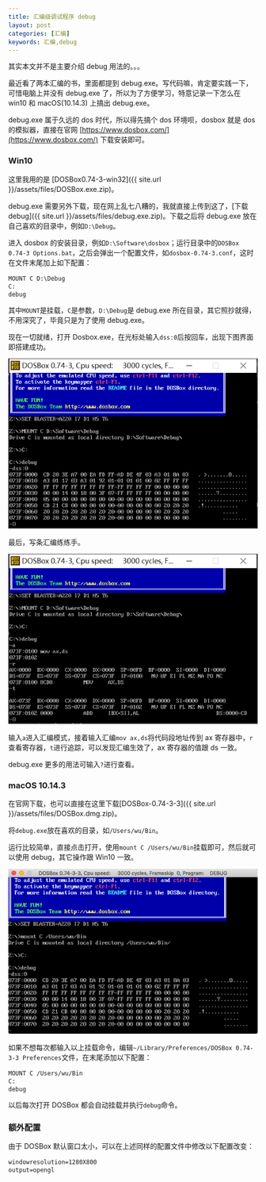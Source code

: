 ```yaml
---
title: 汇编级调试程序 debug
layout: post
categories: [汇编]
keywords: 汇编,debug
---
```


其实本文并不是主要介绍 debug 用法的。。。

最近看了两本汇编的书，里面都提到 debug.exe。写代码嘛，肯定要实践一下，可惜电脑上并没有 debug.exe 了，所以为了方便学习，特意记录一下怎么在 win10 和 macOS(10.14.3) 上搞出 debug.exe。

debug.exe 属于久远的 dos 时代，所以得先搞个 dos 环境呗，dosbox 就是 dos 的模拟器，直接在官网 [https://www.dosbox.com/](https://www.dosbox.com/) 下载安装即可。

### Win10

这里我用的是 [DOSBox0.74-3-win32]({{ site.url }}/assets/files/DOSBox.exe.zip)。

debug.exe 需要另外下载，现在网上乱七八糟的，我就直接上传到这了，[下载debug]({{ site.url }}/assets/files/debug.exe.zip)。下载之后将 debug.exe 放在自己喜欢的目录中，例如`D:\Debug`。

进入 dosbox 的安装目录，例如`D:\Software\dosbox`；运行目录中的`DOSBox 0.74-3 Options.bat`，之后会弹出一个配置文件，如`dosbox-0.74-3.conf`，这时在文件末尾加上如下配置：

```
MOUNT C D:\Debug
C:
debug
```

其中`MOUNT`是挂载，`C`是参数，`D:\Debug`是 debug.exe 所在目录，其它照抄就得，不用深究了，毕竟只是为了使用 debug.exe。

现在一切就绪，打开 Dosbox.exe，在光标处输入`dss:0`后按回车，出现下图界面即搭建成功。

![dosbox](/assets/images/2021/0422/WX_20210422232611.png)

最后，写条汇编练练手。

![asm](/assets/images/2021/0422/WX_20210422233705.png)

输入`a`进入汇编模式，接着输入汇编`mov ax,ds`将代码段地址传到 ax 寄存器中，`r`查看寄存器，`t`进行追踪，可以发现汇编生效了，ax 寄存器的值跟 ds 一致。

debug.exe 更多的用法可输入`?`进行查看。

### macOS 10.14.3

在官网下载，也可以直接在这里下载[DOSBox-0.74-3-3]({{ site.url }}/assets/files/DOSBox.dmg.zip)。

将`debug.exe`放在喜欢的目录，如`/Users/wu/Bin`。

运行比较简单，直接点击打开，使用`mount C /Users/wu/Bin`挂载即可，然后就可以使用 debug，其它操作跟 Win10 一致。

![macos](/assets/images/2021/0423/WX20210423-092600.png)

如果不想每次都输入以上挂载命令，编辑`~/Library/Preferences/DOSBox 0.74-3-3 Preferences`文件，在末尾添加以下配置：

```
MOUNT C /Users/wu/Bin
C:
debug
```

以后每次打开 DOSBox 都会自动挂载并执行`debug`命令。

### 额外配置

由于 DOSBox 默认窗口太小，可以在上述同样的配置文件中修改以下配置改变：

```
windowresolution=1280X800
output=opengl
```

